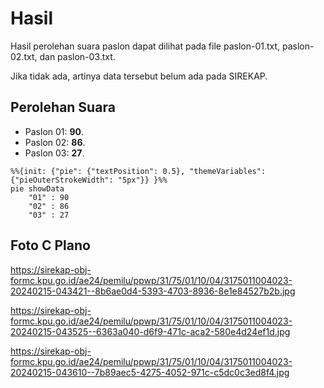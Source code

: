 # Hasil

Hasil perolehan suara paslon dapat dilihat pada file paslon-01.txt, paslon-02.txt, dan paslon-03.txt.

Jika tidak ada, artinya data tersebut belum ada pada SIREKAP.

## Perolehan Suara

 * Paslon 01: **90**.
 * Paslon 02: **86**.
 * Paslon 03: **27**.

```mermaid
%%{init: {"pie": {"textPosition": 0.5}, "themeVariables": {"pieOuterStrokeWidth": "5px"}} }%%
pie showData
    "01" : 90
    "02" : 86
    "03" : 27
```
## Foto C Plano

https://sirekap-obj-formc.kpu.go.id/ae24/pemilu/ppwp/31/75/01/10/04/3175011004023-20240215-043421--8b6ae0d4-5393-4703-8936-8e1e84527b2b.jpg

https://sirekap-obj-formc.kpu.go.id/ae24/pemilu/ppwp/31/75/01/10/04/3175011004023-20240215-043525--6363a040-d6f9-471c-aca2-580e4d24ef1d.jpg

https://sirekap-obj-formc.kpu.go.id/ae24/pemilu/ppwp/31/75/01/10/04/3175011004023-20240215-043610--7b89aec5-4275-4052-971c-c5dc0c3ed8f4.jpg
